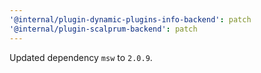 ```yaml
---
'@internal/plugin-dynamic-plugins-info-backend': patch
'@internal/plugin-scalprum-backend': patch
---
```


Updated dependency `msw` to `2.0.9`.
